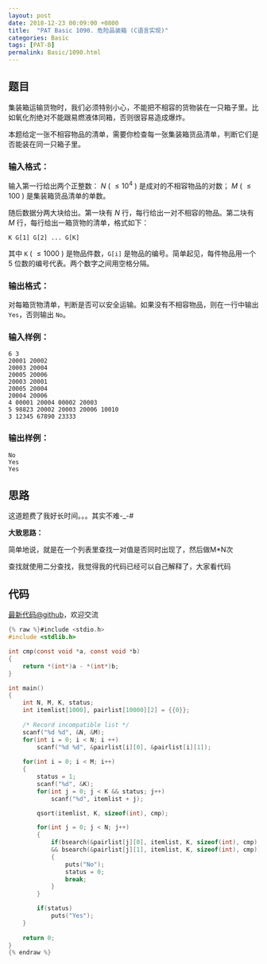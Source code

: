 ```yaml
---
layout: post
date: 2018-12-23 00:09:00 +0800
title:  "PAT Basic 1090. 危险品装箱 (C语言实现)"
categories: Basic
tags: [PAT-B]
permalink: Basic/1090.html
---
```


## 题目

集装箱运输货物时，我们必须特别小心，不能把不相容的货物装在一只箱子里。比如氧化剂绝对不能跟易燃液体同箱，否则很容易造成爆炸。

本题给定一张不相容物品的清单，需要你检查每一张集装箱货品清单，判断它们是否能装在同一只箱子里。

### 输入格式：

输入第一行给出两个正整数： $N$ ( $\le 10^4$ ) 是成对的不相容物品的对数； $M$ ( $\le 100$ ) 是集装箱货品清单的单数。

随后数据分两大块给出。第一块有 $N$ 行，每行给出一对不相容的物品。第二块有 $M$ 行，每行给出一箱货物的清单，格式如下：

    
    
    K G[1] G[2] ... G[K]
    

其中 `K` ( $\le 1000$ ) 是物品件数，`G[i]` 是物品的编号。简单起见，每件物品用一个 5 位数的编号代表。两个数字之间用空格分隔。

### 输出格式：

对每箱货物清单，判断是否可以安全运输。如果没有不相容物品，则在一行中输出 `Yes`，否则输出 `No`。

### 输入样例：

    
    
    6 3
    20001 20002
    20003 20004
    20005 20006
    20003 20001
    20005 20004
    20004 20006
    4 00001 20004 00002 20003
    5 98823 20002 20003 20006 10010
    3 12345 67890 23333
    

### 输出样例：

    
    
    No
    Yes
    Yes
    



## 思路

这道题费了我好长时间。。。其实不难-_-#

**大致思路：**

简单地说，就是在一个列表里查找一对值是否同时出现了，然后做M*N次

查找就使用二分查找，我觉得我的代码已经可以自己解释了，大家看代码

## 代码

[最新代码@github](https://github.com/OliverLew/PAT/blob/master/PATBasic/1090.c)，欢迎交流
```c
{% raw %}#include <stdio.h>
#include <stdlib.h>

int cmp(const void *a, const void *b)
{
    return *(int*)a - *(int*)b;
}

int main()
{
    int N, M, K, status;
    int itemlist[1000], pairlist[10000][2] = {{0}};
    
    /* Record incompatible list */
    scanf("%d %d", &N, &M);
    for(int i = 0; i < N; i ++)
        scanf("%d %d", &pairlist[i][0], &pairlist[i][1]);
    
    for(int i = 0; i < M; i++)
    {
        status = 1;
        scanf("%d", &K);
        for(int j = 0; j < K && status; j++)
            scanf("%d", itemlist + j);

        qsort(itemlist, K, sizeof(int), cmp);

        for(int j = 0; j < N; j++)
        {
            if(bsearch(&pairlist[j][0], itemlist, K, sizeof(int), cmp)
            && bsearch(&pairlist[j][1], itemlist, K, sizeof(int), cmp))
            {
                puts("No");
                status = 0;
                break;
            }
        }

        if(status)
            puts("Yes");
    }
    
    return 0;
}
{% endraw %}
```